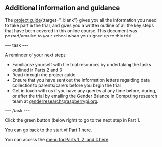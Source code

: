 ## Additional information and guidance

The [project guide](https://docs.google.com/document/d/1by0Blwi9Iq2iXvPBdKwuz5ZYqmGdZdb-FR8y5bJGH64){:target="_blank"} gives you all the information you need to take part in the trial, and gives you a written outline of all the key steps that have been covered in this online course. This document was posted/emailed to your school when you signed up to this trial.

---  task  ---

A reminder of your next steps:
+ Familiarise yourself with the trial resources by undertaking the tasks outlined in Parts 2 and 3
+ Read through the project guide
+ Ensure that you have sent out the information letters regarding data collection to parents/carers before you begin the trial
+ Get in touch with us if you have any queries at any time before, during, or after the trial by emailing the Gender Balance in Computing research team at [genderresearch@raspberrypi.org](mailto:genderresearch@raspberrypi.org).

---  /task  ---

Click the green button (below right) to go to the next step in Part 1.

You can go back to the [start of Part 1 here](https://projects.raspberrypi.org/en/projects/Year8-RelevanceTraining-Part1-GBICi4).

You can access the [menu for Parts 1, 2, and 3 here](https://projects.raspberrypi.org/en/pathways/year8-relevancetraining-gbici4).
